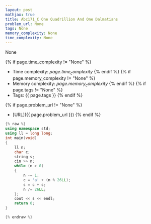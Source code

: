 ```yaml
---
layout: post
mathjax: true
title: Abc171_C One Quadrillion And One Dalmatians
problem_url: None
tags: None
memory_complexity: None
time_complexity: None
---
```


None


{% if page.time_complexity != "None" %}
- Time complexity: ${{ page.time_complexity }}$
{% endif %}
{% if page.memory_complexity != "None" %}
- Memory complexity: ${{ page.memory_complexity }}$
{% endif %}
{% if page.tags != "None" %}
- Tags: {{ page.tags }}
{% endif %}

{% if page.problem_url != "None" %}
- [URL]({{ page.problem_url }})
{% endif %}

```cpp
{% raw %}
using namespace std;
using ll = long long;
int main(void)
{
    ll n;
    char c;
    string s;
    cin >> n;
    while (n > 0)
    {
        n -= 1;
        c = 'a' + (n % 26LL);
        s = c + s;
        n /= 26LL;
    };
    cout << s << endl;
    return 0;
}

{% endraw %}
```